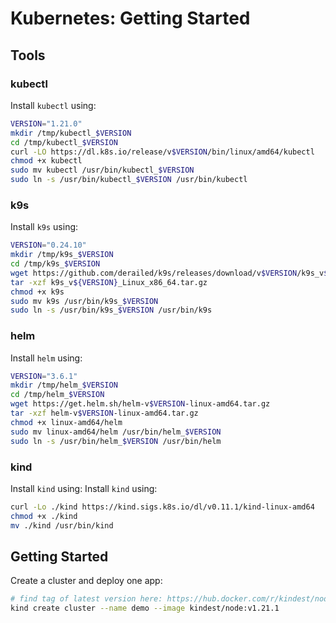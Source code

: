 # Kubernetes: Getting Started

## Tools
### kubectl
Install `kubectl` using:
```bash
VERSION="1.21.0"
mkdir /tmp/kubectl_$VERSION 
cd /tmp/kubectl_$VERSION
curl -LO https://dl.k8s.io/release/v$VERSION/bin/linux/amd64/kubectl
chmod +x kubectl
sudo mv kubectl /usr/bin/kubectl_$VERSION
sudo ln -s /usr/bin/kubectl_$VERSION /usr/bin/kubectl
```

### k9s
Install `k9s` using:
```bash
VERSION="0.24.10"
mkdir /tmp/k9s_$VERSION
cd /tmp/k9s_$VERSION
wget https://github.com/derailed/k9s/releases/download/v$VERSION/k9s_v${VERSION}_Linux_x86_64.tar.gz
tar -xzf k9s_v${VERSION}_Linux_x86_64.tar.gz
chmod +x k9s
sudo mv k9s /usr/bin/k9s_$VERSION
sudo ln -s /usr/bin/k9s_$VERSION /usr/bin/k9s
```

### helm
Install `helm` using:
```bash
VERSION="3.6.1"
mkdir /tmp/helm_$VERSION
cd /tmp/helm_$VERSION
wget https://get.helm.sh/helm-v$VERSION-linux-amd64.tar.gz
tar -xzf helm-v$VERSION-linux-amd64.tar.gz
chmod +x linux-amd64/helm
sudo mv linux-amd64/helm /usr/bin/helm_$VERSION
sudo ln -s /usr/bin/helm_$VERSION /usr/bin/helm
```

### kind
Install `kind` using:
Install `kind` using:  
```bash
curl -Lo ./kind https://kind.sigs.k8s.io/dl/v0.11.1/kind-linux-amd64
chmod +x ./kind
mv ./kind /usr/bin/kind
```

## Getting Started
Create a cluster and deploy one app:  
```bash
# find tag of latest version here: https://hub.docker.com/r/kindest/node/tags?page=1&ordering=last_updated
kind create cluster --name demo --image kindest/node:v1.21.1
```

